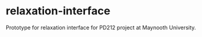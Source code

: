 # relaxation-interface
Prototype for relaxation interface for PD212 project at Maynooth University.
